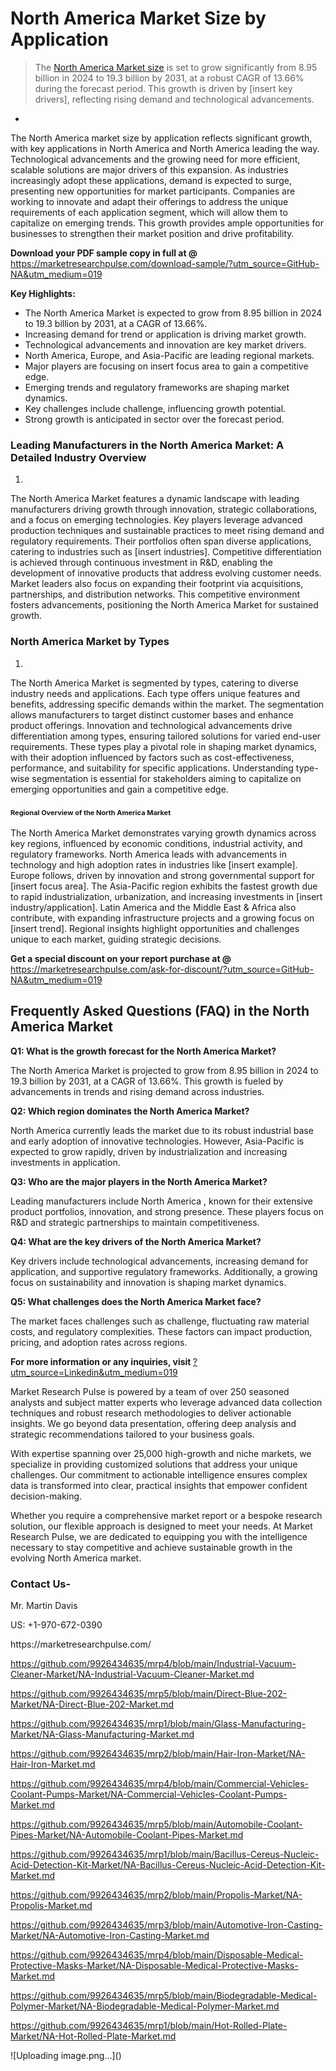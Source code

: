 <h1>North America  Market&nbsp;Size by Application</h1><blockquote><p>The <a href="https://marketresearchpulse.com/download-sample/?utm_source=GitHub-NA&amp;utm_medium=019">North America  Market size</a> is set to grow significantly from 8.95 billion in 2024 to 19.3 billion by 2031, at a robust CAGR of 13.66% during the forecast period. This growth is driven by [insert key drivers], reflecting rising demand and technological advancements.</p></blockquote><ul><li></li></ul><p>The North America  market size by application reflects significant growth, with key applications in North America  and North America  leading the way. Technological advancements and the growing need for more efficient, scalable solutions are major drivers of this expansion. As industries increasingly adopt these applications, demand is expected to surge, presenting new opportunities for market participants. Companies are working to innovate and adapt their offerings to address the unique requirements of each application segment, which will allow them to capitalize on emerging trends. This growth provides ample opportunities for businesses to strengthen their market position and drive profitability.</p><p><strong>Download your PDF sample copy in full at @ </strong><a href="https://marketresearchpulse.com/download-sample/?utm_source=GitHub-NA&amp;utm_medium=019">https://marketresearchpulse.com/download-sample/?utm_source=GitHub-NA&amp;utm_medium=019</a></p><p><strong>Key Highlights: </strong></p><ul><li>The North America  Market is expected to grow from 8.95 billion in 2024 to 19.3 billion by 2031, at a CAGR of 13.66%.</li><li>Increasing demand for trend or application is driving market growth.</li><li>Technological advancements and innovation are key market drivers.</li><li>North America, Europe, and Asia-Pacific are leading regional markets.</li><li>Major players are focusing on insert focus area to gain a competitive edge.</li><li>Emerging trends and regulatory frameworks are shaping market dynamics.</li><li>Key challenges include challenge, influencing growth potential.</li><li>Strong growth is anticipated in sector over the forecast period.</li></ul><h3>Leading Manufacturers in the North America  Market: A Detailed Industry Overview</h3><ol><li></li></ol><div class="flex max-w-full flex-col flex-grow"><div class="min-h-8 text-message flex w-full flex-col items-end gap-2 whitespace-normal break-words [.text-message+&amp;]:mt-5" dir="auto" data-message-author-role="assistant" data-message-id="fd8432e4-4910-450d-b182-61b7bfb0a01f" data-message-model-slug="gpt-4o"><div class="flex w-full flex-col gap-1 empty:hidden first:pt-[3px]"><div class="markdown prose w-full break-words dark:prose-invert light"><p>The North America  Market features a dynamic landscape with leading manufacturers driving growth through innovation, strategic collaborations, and a focus on emerging technologies. Key players leverage advanced production techniques and sustainable practices to meet rising demand and regulatory requirements. Their portfolios often span diverse applications, catering to industries such as [insert industries]. Competitive differentiation is achieved through continuous investment in R&amp;D, enabling the development of innovative products that address evolving customer needs. Market leaders also focus on expanding their footprint via acquisitions, partnerships, and distribution networks. This competitive environment fosters advancements, positioning the North America  Market for sustained growth.</p></div></div></div></div><h3>North America  Market by Types</h3><ol><li></li></ol><div class="flex max-w-full flex-col flex-grow"><div class="min-h-8 text-message flex w-full flex-col items-end gap-2 whitespace-normal break-words [.text-message+&amp;]:mt-5" dir="auto" data-message-author-role="assistant" data-message-id="084470be-0bb7-4664-bddf-5156b4f41249" data-message-model-slug="gpt-4o-mini"><div class="flex w-full flex-col gap-1 empty:hidden first:pt-[3px]"><div class="markdown prose w-full break-words dark:prose-invert light"><p>The North America  Market is segmented by types, catering to diverse industry needs and applications. Each type offers unique features and benefits, addressing specific demands within the market. The segmentation allows manufacturers to target distinct customer bases and enhance product offerings. Innovation and technological advancements drive differentiation among types, ensuring tailored solutions for varied end-user requirements. These types play a pivotal role in shaping market dynamics, with their adoption influenced by factors such as cost-effectiveness, performance, and suitability for specific applications. Understanding type-wise segmentation is essential for stakeholders aiming to capitalize on emerging opportunities and gain a competitive edge.</p></div></div></div></div><h3><span style="font-size: 11px;">Regional Overview of the North America  Market</span></h3><div class="flex max-w-full flex-col flex-grow"><div class="min-h-8 text-message flex w-full flex-col items-end gap-2 whitespace-normal break-words [.text-message+&amp;]:mt-5" dir="auto" data-message-author-role="assistant" data-message-id="e9038762-ce64-4e30-91c9-9bd413514231" data-message-model-slug="gpt-4o-mini"><div class="flex w-full flex-col gap-1 empty:hidden first:pt-[3px]"><div class="markdown prose w-full break-words dark:prose-invert light"><p>The North America  Market demonstrates varying growth dynamics across key regions, influenced by economic conditions, industrial activity, and regulatory frameworks. North America leads with advancements in technology and high adoption rates in industries like [insert example]. Europe follows, driven by innovation and strong governmental support for [insert focus area]. The Asia-Pacific region exhibits the fastest growth due to rapid industrialization, urbanization, and increasing investments in [insert industry/application]. Latin America and the Middle East &amp; Africa also contribute, with expanding infrastructure projects and a growing focus on [insert trend]. Regional insights highlight opportunities and challenges unique to each market, guiding strategic decisions.</p></div></div></div></div><p><strong>Get a special discount on your report purchase at @ </strong><a href="https://marketresearchpulse.com/ask-for-discount/?utm_source=GitHub-NA&amp;utm_medium=019">https://marketresearchpulse.com/ask-for-discount/?utm_source=GitHub-NA&amp;utm_medium=019</a></p><h2>Frequently Asked Questions (FAQ) in the North America  Market</h2><p><strong>Q1: What is the growth forecast for the North America  Market?</strong></p><p>The North America  Market is projected to grow from 8.95 billion in 2024 to 19.3 billion by 2031, at a CAGR of 13.66%. This growth is fueled by advancements in trends and rising demand across industries.</p><p><strong>Q2: Which region dominates the North America  Market?</strong></p><p>North America currently leads the market due to its robust industrial base and early adoption of innovative technologies. However, Asia-Pacific is expected to grow rapidly, driven by industrialization and increasing investments in application.</p><p><strong>Q3: Who are the major players in the North America  Market?</strong></p><p>Leading manufacturers include North America , known for their extensive product portfolios, innovation, and strong presence. These players focus on R&amp;D and strategic partnerships to maintain competitiveness.</p><p><strong>Q4: What are the key drivers of the North America  Market?</strong></p><p>Key drivers include technological advancements, increasing demand for application, and supportive regulatory frameworks. Additionally, a growing focus on sustainability and innovation is shaping market dynamics.</p><p><strong>Q5: What challenges does the North America  Market face?</strong></p><p>The market faces challenges such as challenge, fluctuating raw material costs, and regulatory complexities. These factors can impact production, pricing, and adoption rates across regions.</p><p><strong>For more information or any inquiries, visit&nbsp;</strong><a href="?utm_source=Linkedin&utm_medium=019">?utm_source=Linkedin&utm_medium=019</a></p><p>Market Research Pulse is powered by a team of over 250 seasoned analysts and subject matter experts who leverage advanced data collection techniques and robust research methodologies to deliver actionable insights. We go beyond data presentation, offering deep analysis and strategic recommendations tailored to your business goals.</p><p>With expertise spanning over 25,000 high-growth and niche markets, we specialize in providing customized solutions that address your unique challenges. Our commitment to actionable intelligence ensures complex data is transformed into clear, practical insights that empower confident decision-making.</p><p>Whether you require a comprehensive market report or a bespoke research solution, our flexible approach is designed to meet your needs. At Market Research Pulse, we are dedicated to equipping you with the intelligence necessary to stay competitive and achieve sustainable growth in the evolving North America  market.</p><h3><strong>Contact Us-</strong></h3><p>Mr. Martin Davis</p><p>US: +1-970-672-0390</p><p>https://marketresearchpulse.com/</p><p><a href="https://github.com/9926434635/mrp4/blob/main/Industrial-Vacuum-Cleaner-Market/NA-Industrial-Vacuum-Cleaner-Market.md">https://github.com/9926434635/mrp4/blob/main/Industrial-Vacuum-Cleaner-Market/NA-Industrial-Vacuum-Cleaner-Market.md</a></p><p><a href="https://github.com/9926434635/mrp5/blob/main/Direct-Blue-202-Market/NA-Direct-Blue-202-Market.md">https://github.com/9926434635/mrp5/blob/main/Direct-Blue-202-Market/NA-Direct-Blue-202-Market.md</a></p><p><a href="https://github.com/9926434635/mrp1/blob/main/Glass-Manufacturing-Market/NA-Glass-Manufacturing-Market.md">https://github.com/9926434635/mrp1/blob/main/Glass-Manufacturing-Market/NA-Glass-Manufacturing-Market.md</a></p><p><a href="https://github.com/9926434635/mrp2/blob/main/Hair-Iron-Market/NA-Hair-Iron-Market.md">https://github.com/9926434635/mrp2/blob/main/Hair-Iron-Market/NA-Hair-Iron-Market.md</a></p><p><a href="https://github.com/9926434635/mrp4/blob/main/Commercial-Vehicles-Coolant-Pumps-Market/NA-Commercial-Vehicles-Coolant-Pumps-Market.md">https://github.com/9926434635/mrp4/blob/main/Commercial-Vehicles-Coolant-Pumps-Market/NA-Commercial-Vehicles-Coolant-Pumps-Market.md</a></p><p><a href="https://github.com/9926434635/mrp5/blob/main/Automobile-Coolant-Pipes-Market/NA-Automobile-Coolant-Pipes-Market.md">https://github.com/9926434635/mrp5/blob/main/Automobile-Coolant-Pipes-Market/NA-Automobile-Coolant-Pipes-Market.md</a></p><p><a href="https://github.com/9926434635/mrp1/blob/main/Bacillus-Cereus-Nucleic-Acid-Detection-Kit-Market/NA-Bacillus-Cereus-Nucleic-Acid-Detection-Kit-Market.md">https://github.com/9926434635/mrp1/blob/main/Bacillus-Cereus-Nucleic-Acid-Detection-Kit-Market/NA-Bacillus-Cereus-Nucleic-Acid-Detection-Kit-Market.md</a></p><p><a href="https://github.com/9926434635/mrp2/blob/main/Propolis-Market/NA-Propolis-Market.md">https://github.com/9926434635/mrp2/blob/main/Propolis-Market/NA-Propolis-Market.md</a></p><p><a href="https://github.com/9926434635/mrp3/blob/main/Automotive-Iron-Casting-Market/NA-Automotive-Iron-Casting-Market.md">https://github.com/9926434635/mrp3/blob/main/Automotive-Iron-Casting-Market/NA-Automotive-Iron-Casting-Market.md</a></p><p><a href="https://github.com/9926434635/mrp4/blob/main/Disposable-Medical-Protective-Masks-Market/NA-Disposable-Medical-Protective-Masks-Market.md">https://github.com/9926434635/mrp4/blob/main/Disposable-Medical-Protective-Masks-Market/NA-Disposable-Medical-Protective-Masks-Market.md</a></p><p><a href="https://github.com/9926434635/mrp5/blob/main/Biodegradable-Medical-Polymer-Market/NA-Biodegradable-Medical-Polymer-Market.md">https://github.com/9926434635/mrp5/blob/main/Biodegradable-Medical-Polymer-Market/NA-Biodegradable-Medical-Polymer-Market.md</a></p><p><a href="https://github.com/9926434635/mrp1/blob/main/Hot-Rolled-Plate-Market/NA-Hot-Rolled-Plate-Market.md">https://github.com/9926434635/mrp1/blob/main/Hot-Rolled-Plate-Market/NA-Hot-Rolled-Plate-Market.md</a></p>
![Uploading image.png…]()
